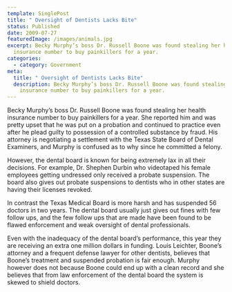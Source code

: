 ```yaml
---
template: SinglePost
title: " Oversight of Dentists Lacks Bite"
status: Published
date: 2009-07-27
featuredImage: /images/animals.jpg
excerpt: Becky Murphy’s boss Dr. Russell Boone was found stealing her health
  insurance number to buy painkillers for a year.
categories:
  - category: Government
meta:
  title: " Oversight of Dentists Lacks Bite"
  description: Becky Murphy’s boss Dr. Russell Boone was found stealing her health
    insurance number to buy painkillers for a year.
---
```

<!--StartFragment-->

Becky Murphy’s boss Dr. Russell Boone was found stealing her health insurance number to buy painkillers for a year. She reported him and was pretty upset that he was put on a probation and continued to practice even after he plead guilty to possession of a controlled substance by fraud. His attorney is negotiating a settlement with the Texas State Board of Dental Examiners, and Murphy is confused as to why since he committed a felony.

However, the dental board is known for being extremely lax in all their decisions. For example, Dr. Shephen Durbin who videotaped his female employees getting undressed only received a probate suspension. The board also gives out probate suspensions to dentists who in other states are having their licenses revoked.

In contrast the Texas Medical Board is more harsh and has suspended 56 doctors in two years. The dental board usually just gives out fines with few follow ups, and the few follow ups that are made have been found to be flawed enforcement and weak oversight of dental professionals.

Even with the inadequacy of the dental board’s performance, this year they are receiving an extra one million dollars in funding. Louis Leichter, Boone’s attorney and a frequent defense lawyer for other dentists, believes that Boone’s treatment and suspended probation is fair enough. Murphy however does not because Boone could end up with a clean record and she believes that from law enforcement of the dental board the system is skewed to shield doctors.

<!--EndFragment-->